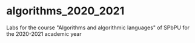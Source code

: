 # algorithms_2020_2021
Labs for the course "Algorithms and algorithmic languages" of SPbPU for the 2020-2021 academic year
